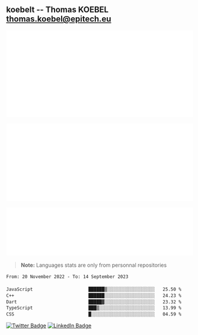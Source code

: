 ## koebelt -- Thomas KOEBEL <thomas.koebel@epitech.eu>

<!-- On github since 2018-->


![Metrics](/metrics.classic.svg)



<!--![Metrics](/metrics.plugin.introduction.repository.svg)-->
![Metrics](/metrics.plugin.isocalendar.svg)



![Metrics](/metrics.plugin.languages.svg)

> **Note:** Languages stats are only from personnal repositories

<!--START_SECTION:waka-->

```txt
From: 20 November 2022 - To: 14 September 2023

JavaScript                     ██████▒░░░░░░░░░░░░░░░░░░   25.50 %
C++                            ██████░░░░░░░░░░░░░░░░░░░   24.23 %
Dart                           █████▓░░░░░░░░░░░░░░░░░░░   23.32 %
TypeScript                     ███▒░░░░░░░░░░░░░░░░░░░░░   13.99 %
CSS                            █░░░░░░░░░░░░░░░░░░░░░░░░   04.59 %
```

<!--END_SECTION:waka-->

[![Twitter Badge](https://img.shields.io/badge/Twitter-Profile-informational?style=flat&logo=twitter&logoColor=white&color=1CA2F1)](https://twitter.com/jesuis_roux)
[![LinkedIn Badge](https://img.shields.io/badge/LinkedIn-Profile-informational?style=flat&logo=linkedin&logoColor=white&color=0D76A8)](https://www.linkedin.com/in/koebelt/)
